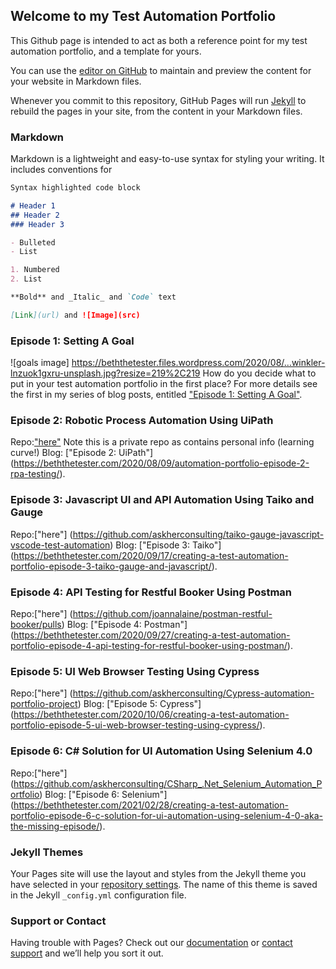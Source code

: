 ## Welcome to my Test Automation Portfolio

This Github page is intended to act as both a reference point for my test automation portfolio, and a template for yours. 

You can use the [editor on GitHub](https://github.com/askherconsulting/testautomationportfolio.github.io/edit/gh-pages/index.md) to maintain and preview the content for your website in Markdown files.

Whenever you commit to this repository, GitHub Pages will run [Jekyll](https://jekyllrb.com/) to rebuild the pages in your site, from the content in your Markdown files.

### Markdown

Markdown is a lightweight and easy-to-use syntax for styling your writing. It includes conventions for

```markdown
Syntax highlighted code block

# Header 1
## Header 2
### Header 3

- Bulleted
- List

1. Numbered
2. List

**Bold** and _Italic_ and `Code` text

[Link](url) and ![Image](src)
```
### Episode 1: Setting A Goal
![goals image] https://beththetester.files.wordpress.com/2020/08/…winkler-lnzuok1gxru-unsplash.jpg?resize=219%2C219
How do you decide what to put in your test automation portfolio in the first place? For more details see the first in my series of blog posts, entitled ["Episode 1: Setting A Goal"](https://beththetester.com/2020/08/03/creating-a-test-automation-portfolio-episode-1-setting-a-goal/).

### Episode 2: Robotic Process Automation Using UiPath
Repo:["here"](https://github.com/askherconsulting/UiPath-Sample-RPA) Note this is a private repo as contains personal info (learning curve!)
Blog: ["Episode 2: UiPath"] (https://beththetester.com/2020/08/09/automation-portfolio-episode-2-rpa-testing/).

### Episode 3: Javascript UI and API Automation Using Taiko and Gauge
Repo:["here"] (https://github.com/askherconsulting/taiko-gauge-javascript-vscode-test-automation)
Blog: ["Episode 3: Taiko"] (https://beththetester.com/2020/09/17/creating-a-test-automation-portfolio-episode-3-taiko-gauge-and-javascript/).

### Episode 4: API Testing for Restful Booker Using Postman
Repo:["here"] (https://github.com/joannalaine/postman-restful-booker/pulls)
Blog: ["Episode 4: Postman"] (https://beththetester.com/2020/09/27/creating-a-test-automation-portfolio-episode-4-api-testing-for-restful-booker-using-postman/).

### Episode 5: UI Web Browser Testing Using Cypress
Repo:["here"] (https://github.com/askherconsulting/Cypress-automation-portfolio-project)
Blog: ["Episode 5: Cypress"] (https://beththetester.com/2020/10/06/creating-a-test-automation-portfolio-episode-5-ui-web-browser-testing-using-cypress/).

### Episode 6: C# Solution for UI Automation Using Selenium 4.0
Repo:["here"] (https://github.com/askherconsulting/CSharp_.Net_Selenium_Automation_Portfolio)
Blog: ["Episode 6: Selenium"] (https://beththetester.com/2021/02/28/creating-a-test-automation-portfolio-episode-6-c-solution-for-ui-automation-using-selenium-4-0-aka-the-missing-episode/).

### Jekyll Themes

Your Pages site will use the layout and styles from the Jekyll theme you have selected in your [repository settings](https://github.com/askherconsulting/testautomationportfolio.github.io/settings/pages). The name of this theme is saved in the Jekyll `_config.yml` configuration file.

### Support or Contact

Having trouble with Pages? Check out our [documentation](https://docs.github.com/categories/github-pages-basics/) or [contact support](https://support.github.com/contact) and we’ll help you sort it out.
